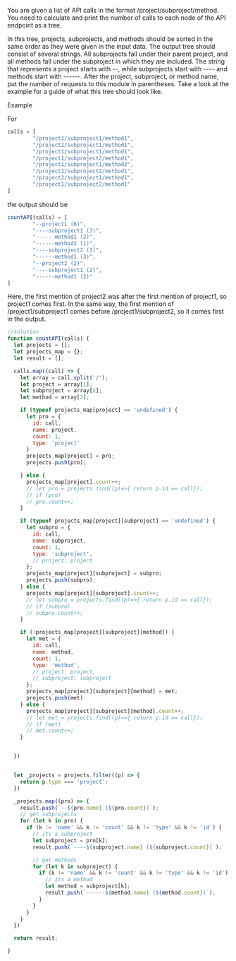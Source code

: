 You are given a list of API calls in the format /project/subproject/method. You need to calculate and print the number of calls to each node of the API endpoint as a tree.

In this tree, projects, subprojects, and methods should be sorted in the same order as they were given in the input data. The output tree should consist of several strings. All subprojects fall under their parent project, and all methods fall under the subproject in which they are included. The string that represents a project starts with --, while subprojects start with ---- and methods start with ------. After the project, subproject, or method name, put the number of requests to this module in parentheses. Take a look at the example for a guide of what this tree should look like.

Example

For
```js
calls = [
        "/project1/subproject1/method1",
        "/project2/subproject1/method1",
        "/project1/subproject1/method1",
        "/project1/subproject2/method1",
        "/project1/subproject1/method2",
        "/project1/subproject2/method1",
        "/project2/subproject1/method1",
        "/project1/subproject2/method1"
]
```
the output should be
```js
countAPI(calls) = [
        "--project1 (6)",
        "----subproject1 (3)",
        "------method1 (2)",
        "------method2 (1)",
        "----subproject2 (3)",
        "------method1 (3)",
        "--project2 (2)",
        "----subproject1 (2)",
        "------method1 (2)"
]
```
Here, the first mention of project2 was after the first mention of project1, so project1 comes first. In the same way, the first mention of /project1/subproject1 comes before /project1/subproject2, so it comes first in the output.

```js
//solution
function countAPI(calls) {
  let projects = [];
  let projects_map = {};
  let result = [];

  calls.map((call) => {
    let array = call.split('/');
    let project = array[1];
    let subproject = array[2];
    let method = array[3];

    if (typeof projects_map[project] == 'undefined') {
      let pro = {
        id: call,
        name: project,
        count: 1,
        type: 'project'
      }
      projects_map[project] = pro;
      projects.push(pro);

    } else {
      projects_map[project].count++;
      // let pro = projects.find((p)=>{ return p.id == call});
      // if (pro)
      // pro.count++;
    }

    if (typeof projects_map[project][subproject] == 'undefined') {
      let subpro = {
        id: call,
        name: subproject,
        count: 1,
        type: 'subproject',
        // project: project
      };
      projects_map[project][subproject] = subpro;
      projects.push(subpro);
    } else {
      projects_map[project][subproject].count++;
      // let subpro = projects.find((p)=>{ return p.id == call});
      // if (subpro)
      // subpro.count++;
    }

    if (!projects_map[project][subproject][method]) {
      let met = {
        id: call,
        name: method,
        count: 1,
        type: 'method',
        // project: project,
        // subproject: subproject
      };
      projects_map[project][subproject][method] = met;
      projects.push(met)
    } else {
      projects_map[project][subproject][method].count++;
      // let met = projects.find((p)=>{ return p.id == call});
      // if (met)
      // met.count++;
    }


  })


  let _projects = projects.filter((p) => {
    return p.type === 'project';
  })

  _projects.map((pro) => {
    result.push(`--${pro.name} (${pro.count})`);
    // get subprojects
    for (let k in pro) {
      if (k != 'name' && k != 'count' && k != 'type' && k != 'id') {
        // its a subproject
        let subproject = pro[k];
        result.push(`----${subproject.name} (${subproject.count})`);

        // get methods
        for (let k in subproject) {
          if (k != 'name' && k != 'count' && k != 'type' && k != 'id') {
            // its a method
            let method = subproject[k];
            result.push(`------${method.name} (${method.count})`);
          }
        }
      }
    }
  })

  return result;

}

